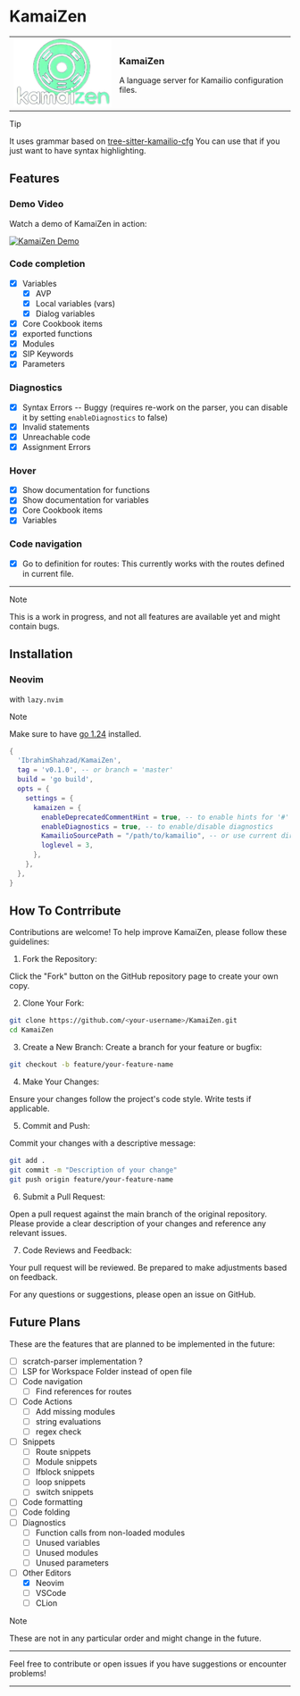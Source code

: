 # KamaiZen

<table style="width: 100%;">
  <tr>
    <td><img src="docs/logo.png" alt="KamaiZen" width="200"></td>
    <td>
      <h3>KamaiZen</h3>
      A language server for Kamailio configuration files.<br><br>
    </td>
  </tr>
</table>

> [!TIP]
> It uses grammar based on [tree-sitter-kamailio-cfg](https://github.com/IbrahimShahzad/tree-sitter-kamailio-cfg)
> You can use that if you just want to have syntax highlighting.

## Features

### Demo Video

Watch a demo of KamaiZen in action:

[![KamaiZen Demo](https://img.youtube.com/vi/IbnZwrY13IY/hqdefault.jpg)](https://www.youtube.com/watch?v=IbnZwrY13IY)

### Code completion

- [x] Variables
  - [x] AVP 
  - [x] Local variables (vars)
  - [x] Dialog variables
- [x] Core Cookbook items
- [x] exported functions
- [x] Modules
- [x] SIP Keywords
- [x] Parameters

### Diagnostics

- [x] Syntax Errors -- Buggy (requires re-work on the parser, you can disable it by setting `enableDiagnostics` to false)
- [x] Invalid statements
- [x] Unreachable code
- [x] Assignment Errors

### Hover

- [x] Show documentation for functions
- [x] Show documentation for variables
- [x] Core Cookbook items
- [x] Variables

### Code navigation

- [x] Go to definition for routes: This currently works with the routes defined in current file.

---

> [!Note]
> This is a work in progress, and not all features are available yet and might contain bugs.

## Installation

### Neovim

with `lazy.nvim`

> [!Note]
> Make sure to have [go 1.24](https://go.dev/doc/install) installed.

```lua
{
  'IbrahimShahzad/KamaiZen',
  tag = 'v0.1.0', -- or branch = 'master'
  build = 'go build',
  opts = {
    settings = {
      kamaizen = {
        enableDeprecatedCommentHint = true, -- to enable hints for '#' comments
        enableDiagnostics = true, -- to enable/disable diagnostics
        KamailioSourcePath = "/path/to/kamailio", -- or use current dir vim.fn.getcwd()
        loglevel = 3,
      },
    },
  },
}
```


## How To Contrribute

Contributions are welcome! To help improve KamaiZen, please follow these guidelines:


1. Fork the Repository:

Click the "Fork" button on the GitHub repository page to create your own copy.

2. Clone Your Fork:

```sh
git clone https://github.com/<your-username>/KamaiZen.git
cd KamaiZen
```

3. Create a New Branch:
Create a branch for your feature or bugfix:

```sh
git checkout -b feature/your-feature-name
```

4. Make Your Changes:

Ensure your changes follow the project's code style. Write tests if applicable.

5. Commit and Push:

Commit your changes with a descriptive message:

```sh
git add .
git commit -m "Description of your change"
git push origin feature/your-feature-name
```

6. Submit a Pull Request:

Open a pull request against the main branch of the original repository. Please provide a clear description of your changes and reference any relevant issues.

7. Code Reviews and Feedback:

Your pull request will be reviewed. Be prepared to make adjustments based on feedback.

For any questions or suggestions, please open an issue on GitHub.

## Future Plans

These are the features that are planned to be implemented in the future:

- [ ] scratch-parser implementation ?
- [ ] LSP for Workspace Folder instead of open file
- [ ] Code navigation
  - [ ] Find references for routes
- [ ] Code Actions
  - [ ] Add missing modules
  - [ ] string evaluations
  - [ ] regex check
- [ ] Snippets
  - [ ] Route snippets
  - [ ] Module snippets
  - [ ] Ifblock snippets
  - [ ] loop snippets
  - [ ] switch snippets
- [ ] Code formatting
- [ ] Code folding
- [ ] Diagnostics
  - [ ] Function calls from non-loaded modules
  - [ ] Unused variables
  - [ ] Unused modules
  - [ ] Unused parameters
- [ ] Other Editors
  - [x] Neovim
  - [ ] VSCode
  - [ ] CLion

> [!Note]
> These are not in any particular order and might change in the future.

---

Feel free to contribute or open issues if you have suggestions or encounter problems!

---
